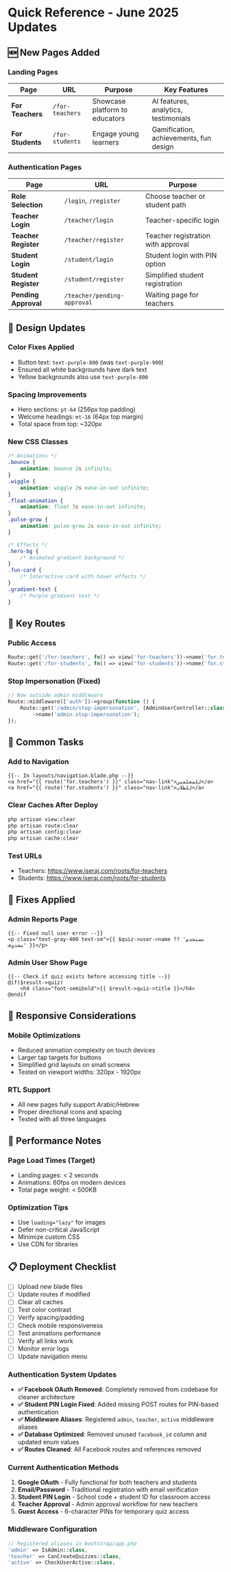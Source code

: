 # Quick Reference - June 2025 Updates

## 🆕 New Pages Added

### Landing Pages

| Page             | URL             | Purpose                        | Key Features                           |
| ---------------- | --------------- | ------------------------------ | -------------------------------------- |
| **For Teachers** | `/for-teachers` | Showcase platform to educators | AI features, analytics, testimonials   |
| **For Students** | `/for-students` | Engage young learners          | Gamification, achievements, fun design |

### Authentication Pages

| Page                 | URL                         | Purpose                            |
| -------------------- | --------------------------- | ---------------------------------- |
| **Role Selection**   | `/login`, `/register`       | Choose teacher or student path     |
| **Teacher Login**    | `/teacher/login`            | Teacher-specific login             |
| **Teacher Register** | `/teacher/register`         | Teacher registration with approval |
| **Student Login**    | `/student/login`            | Student login with PIN option      |
| **Student Register** | `/student/register`         | Simplified student registration    |
| **Pending Approval** | `/teacher/pending-approval` | Waiting page for teachers          |

## 🎨 Design Updates

### Color Fixes Applied

-   Button text: `text-purple-800` (was `text-purple-900`)
-   Ensured all white backgrounds have dark text
-   Yellow backgrounds also use `text-purple-800`

### Spacing Improvements

-   Hero sections: `pt-64` (256px top padding)
-   Welcome headings: `mt-16` (64px top margin)
-   Total space from top: ~320px

### New CSS Classes

```css
/* Animations */
.bounce {
    animation: bounce 2s infinite;
}
.wiggle {
    animation: wiggle 2s ease-in-out infinite;
}
.float-animation {
    animation: float 3s ease-in-out infinite;
}
.pulse-grow {
    animation: pulse-grow 2s ease-in-out infinite;
}

/* Effects */
.hero-bg {
    /* Animated gradient background */
}
.fun-card {
    /* Interactive card with hover effects */
}
.gradient-text {
    /* Purple gradient text */
}
```

## 📍 Key Routes

### Public Access

```php
Route::get('/for-teachers', fn() => view('for-teachers'))->name('for.teachers');
Route::get('/for-students', fn() => view('for-students'))->name('for.students');
```

### Stop Impersonation (Fixed)

```php
// Now outside admin middleware
Route::middleware(['auth'])->group(function () {
    Route::get('/admin/stop-impersonation', [AdminUserController::class, 'stopImpersonation'])
        ->name('admin.stop-impersonation');
});
```

## 🔧 Common Tasks

### Add to Navigation

```blade
{{-- In layouts/navigation.blade.php --}}
<a href="{{ route('for.teachers') }}" class="nav-link">للمعلمين</a>
<a href="{{ route('for.students') }}" class="nav-link">للطلاب</a>
```

### Clear Caches After Deploy

```bash
php artisan view:clear
php artisan route:clear
php artisan config:clear
php artisan cache:clear
```

### Test URLs

-   Teachers: https://www.iseraj.com/roots/for-teachers
-   Students: https://www.iseraj.com/roots/for-students

## 🐛 Fixes Applied

### Admin Reports Page

```blade
{{-- Fixed null user error --}}
<p class="text-gray-400 text-sm">{{ $quiz->user->name ?? 'مستخدم محذوف' }}</p>
```

### Admin User Show Page

```blade
{{-- Check if quiz exists before accessing title --}}
@if($result->quiz)
    <h4 class="font-semibold">{{ $result->quiz->title }}</h4>
@endif
```

## 📱 Responsive Considerations

### Mobile Optimizations

-   Reduced animation complexity on touch devices
-   Larger tap targets for buttons
-   Simplified grid layouts on small screens
-   Tested on viewport widths: 320px - 1920px

### RTL Support

-   All new pages fully support Arabic/Hebrew
-   Proper directional icons and spacing
-   Tested with all three languages

## 🚀 Performance Notes

### Page Load Times (Target)

-   Landing pages: < 2 seconds
-   Animations: 60fps on modern devices
-   Total page weight: < 500KB

### Optimization Tips

-   Use `loading="lazy"` for images
-   Defer non-critical JavaScript
-   Minimize custom CSS
-   Use CDN for libraries

## 📋 Deployment Checklist

-   [ ] Upload new blade files
-   [ ] Update routes if modified
-   [ ] Clear all caches
-   [ ] Test color contrast
-   [ ] Verify spacing/padding
-   [ ] Check mobile responsiveness
-   [ ] Test animations performance
-   [ ] Verify all links work
-   [ ] Monitor error logs
-   [ ] Update navigation menu

### Authentication System Updates

-   **✅ Facebook OAuth Removed**: Completely removed from codebase for cleaner architecture
-   **✅ Student PIN Login Fixed**: Added missing POST routes for PIN-based authentication
-   **✅ Middleware Aliases**: Registered `admin`, `teacher`, `active` middleware aliases
-   **✅ Database Optimized**: Removed unused `facebook_id` column and updated enum values
-   **✅ Routes Cleaned**: All Facebook routes and references removed

### Current Authentication Methods

1. **Google OAuth** - Fully functional for both teachers and students
2. **Email/Password** - Traditional registration with email verification
3. **Student PIN Login** - School code + student ID for classroom access
4. **Teacher Approval** - Admin approval workflow for new teachers
5. **Guest Access** - 6-character PINs for temporary quiz access

### Middleware Configuration

```php
// Registered aliases in bootstrap/app.php
'admin' => IsAdmin::class,
'teacher' => CanCreateQuizzes::class,
'active' => CheckUserActive::class,
```
